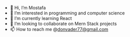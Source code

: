 - 👋 Hi, I’m Mostafa
- 👀 I’m interested in programming and computer science
- 🌱 I’m currently learning React
- 💞️ I’m looking to collaborate on Mern Stack projects
- 📫 How to reach me @donvader77@gmail.com

<!---
dragosan/dragosan is a ✨ special ✨ repository because its `README.md` (this file) appears on your GitHub profile.
You can click the Preview link to take a look at your changes.
--->
